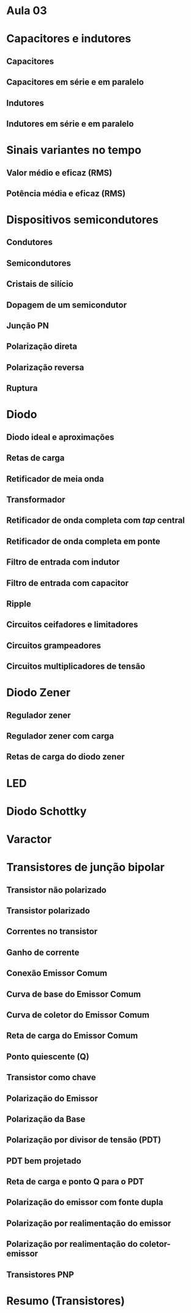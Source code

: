 # Aula 03

# Capacitores e indutores

## Capacitores

## Capacitores em série e em paralelo

## Indutores

## Indutores em série e em paralelo


# Sinais variantes no tempo

## Valor médio e eficaz (RMS)

## Potência média e eficaz (RMS)

# Dispositivos semicondutores

## Condutores

## Semicondutores

## Cristais de silício

## Dopagem de um semicondutor

## Junção PN

## Polarização direta

## Polarização reversa

## Ruptura

# Diodo

## Diodo ideal e aproximações

## Retas de carga

## Retificador de meia onda

## Transformador

## Retificador de onda completa com _tap_ central

## Retificador de onda completa em ponte

## Filtro de entrada com indutor

## Filtro de entrada com capacitor

## Ripple

## Circuitos ceifadores e limitadores

## Circuitos grampeadores

## Circuitos multiplicadores de tensão

# Diodo Zener

## Regulador zener

## Regulador zener com carga

## Retas de carga do diodo zener

# LED

# Diodo Schottky

# Varactor


# Transistores de junção bipolar

## Transistor não polarizado

## Transistor polarizado

## Correntes no transistor

## Ganho de corrente

## Conexão Emissor Comum

## Curva de base do Emissor Comum

## Curva de coletor do Emissor Comum

## Reta de carga do Emissor Comum

## Ponto quiescente (Q)

## Transistor como chave

## Polarização do Emissor

## Polarização da Base

## Polarização por divisor de tensão (PDT)

## PDT bem projetado

## Reta de carga e ponto Q para o PDT

## Polarização do emissor com fonte dupla


## Polarização por realimentação do emissor

## Polarização por realimentação do coletor-emissor

## Transistores PNP


# Resumo (Transistores)










